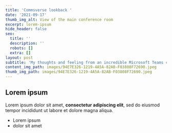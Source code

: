 ```yaml
---
title: 'Commsverse lookback '
date: '2021-09-17'
thumb_img_alt: View of the main conference room
excerpt: lorem-ipsum
hide_header: false
seo:
  title: ''
  description: ''
  robots: []
  extra: []
layout: post
subtitle: 'My thoughts and feeling from an incredible Microsoft Teams conference '
content_img_path: images/94E7E326-1219-4A5A-82AB-F03808F72690.jpeg
thumb_img_path: images/94E7E326-1219-4A5A-82AB-F03808F72690.jpeg
---
```

## Lorem ipsum

Lorem ipsum dolor sit amet, **consectetur adipiscing elit**, sed do eiusmod tempor incididunt ut labore et dolore magna aliqua.

- Lorem ipsum
- dolor sit amet